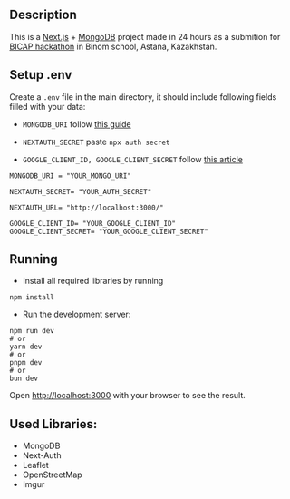 ## Description
This is a [Next.js](https://nextjs.org) + [MongoDB](https://www.mongodb.com/products/platform/atlas-database) project made in 24 hours as a submition for [BICAP hackathon](https://capedu.kz/bicap) in Binom school, Astana, Kazakhstan. 

## Setup .env
Create a ```.env``` file in the main directory, it should include following fields filled with your data:

- `MONGODB_URI` follow [this guide](https://youtu.be/VlJ2v6CcWMM?si=RdlKdwZ_yaskvzUq)

- `NEXTAUTH_SECRET` paste ```npx auth secret```

- `GOOGLE_CLIENT_ID, GOOGLE_CLIENT_SECRET` follow [this article](https://www.balbooa.com/help/gridbox-documentation/integrations/other/google-client-id)

```
MONGODB_URI = "YOUR_MONGO_URI"

NEXTAUTH_SECRET= "YOUR_AUTH_SECRET"

NEXTAUTH_URL= "http://localhost:3000/"

GOOGLE_CLIENT_ID= "YOUR_GOOGLE_CLIENT_ID"
GOOGLE_CLIENT_SECRET= "YOUR_GOOGLE_CLIENT_SECRET"
```

## Running

- Install all required libraries by running
```
npm install
```

- Run the development server:

```
npm run dev
# or
yarn dev
# or
pnpm dev
# or
bun dev
```

Open [http://localhost:3000](http://localhost:3000) with your browser to see the result.

## Used Libraries:
- MongoDB
- Next-Auth
- Leaflet
- OpenStreetMap
- Imgur
